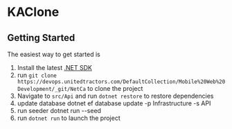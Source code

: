 # KAClone



## Getting Started

The easiest way to get started is

1. Install the latest [.NET SDK](https://dotnet.microsoft.com/download)
2. run `git clone https://devops.unitedtractors.com/DefaultCollection/Mobile%20Web%20Development/_git/NetCa` to clone the project
2. Navigate to `src/Api` and run `dotnet restore` to restore dependencies
4. update database dotnet ef database update -p Infrastructure -s API
5. run seeder dotnet run --seed
6. run `dotnet run` to launch the project